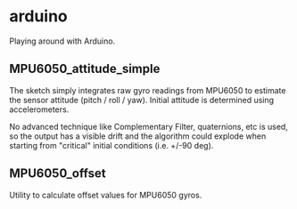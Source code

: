 arduino
=======

Playing around with Arduino.

MPU6050_attitude_simple
-----------------------
The sketch simply integrates raw gyro readings from MPU6050 to estimate the sensor attitude (pitch / roll / yaw). Initial attitude is determined using accelerometers.

No advanced technique like Complementary Filter, quaternions, etc is used, so the output has a visible drift and the algorithm could explode when starting from "critical" initial conditions (i.e. +/-90 deg).

MPU6050_offset
--------------
Utility to calculate offset values for MPU6050 gyros.
